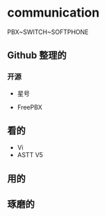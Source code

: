 # communication
PBX~SWITCH~SOFTPHONE
## Github 整理的
### 开源
* 星号
- FreePBX

## 看的
* Vi
* ASTT V5
## 用的
## 琢磨的
